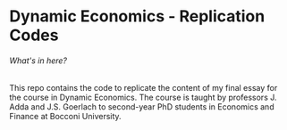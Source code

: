 # Dynamic Economics - Replication Codes
###### What's in here?
This repo contains the code to replicate the content of my final essay for the course in Dynamic Economics. The course is taught by professors
J. Adda and J.S. Goerlach to second-year PhD students in Economics and Finance at Bocconi University.
